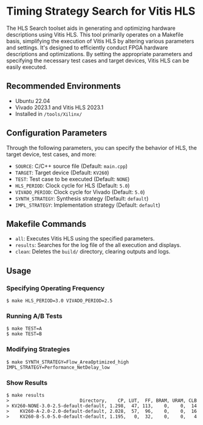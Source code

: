 # Timing Strategy Search for Vitis HLS

The HLS Search toolset aids in generating and optimizing hardware descriptions using Vitis HLS.
This tool primarily operates on a Makefile basis, simplifying the execution of Vitis HLS by altering various parameters and settings.
It's designed to efficiently conduct FPGA hardware descriptions and optimizations.
By setting the appropriate parameters and specifying the necessary test cases and target devices, Vitis HLS can be easily executed.

## Recommended Environments

- Ubuntu 22.04
- Vivado 2023.1 and Vitis HLS 2023.1
- Installed in `/tools/Xilinx/`

## Configuration Parameters

Through the following parameters, you can specify the behavior of HLS, the target device, test cases, and more:

- `SOURCE`: C/C++ source file (Default: `main.cpp`)
- `TARGET`: Target device (Default: `KV260`)
- `TEST`: Test case to be executed (Default: `NONE`)
- `HLS_PERIOD`: Clock cycle for HLS (Default: `5.0`)
- `VIVADO_PERIOD`: Clock cycle for Vivado (Default: `5.0`)
- `SYNTH_STRATEGY`: Synthesis strategy (Default: `default`)
- `IMPL_STRATEGY`: Implementation strategy (Default: `default`)

## Makefile Commands

- `all`: Executes Vitis HLS using the specified parameters.
- `results`: Searches for the log file of the all execution and displays.
- `clean`: Deletes the `build/` directory, clearing outputs and logs.

## Usage

### Specifying Operating Frequency
```
$ make HLS_PERIOD=3.0 VIVADO_PERIOD=2.5
```

### Running A/B Tests
```
$ make TEST=A
$ make TEST=B
```

### Modifying Strategies
```
$ make SYNTH_STRATEGY=Flow_AreaOptimized_high IMPL_STRATEGY=Performance_NetDelay_low
```

### Show Results
```
$ make results
>                          Directory,    CP, LUT,  FF, BRAM, URAM, CLB
> KV260-NONE-3.0-2.5-default-default, 1.298,  47, 113,    0,    0,  14
>    KV260-A-2.0-2.0-default-default, 2.028,  57,  96,    0,    0,  16
>    KV260-B-5.0-5.0-default-default, 1.195,   0,  32,    0,    0,   4
```

